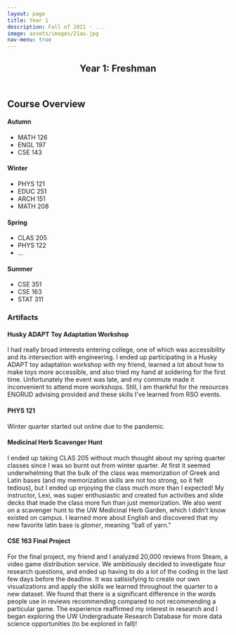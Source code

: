 ```yaml
---
layout: page
title: Year 1
description: Fall of 2021 - ...
image: assets/images/21au.jpg
nav-menu: true
---
```


<!-- Main -->
<div id="main" class="alt">

<!-- One -->
<section id="one">
	<div class="inner">
		<header class="major">
			<h1>Year 1: Freshman</h1>
		</header>

<!-- Content -->
<h2 id="content">Course Overview</h2>
<div class="box">
	<div class="row">
	<div class="3u">
		<h4>Autumn</h4>
		<ul>
			<li>MATH 126</li>
			<li>ENGL 197</li>
			<li>CSE 143</li>
		</ul>
	</div>
	<div class="3u">
		<h4>Winter</h4>
		<ul>
			<li>PHYS 121</li>
			<li>EDUC 251</li>
			<li>ARCH 151</li>
			<li>MATH 208</li>
		</ul>
	</div>
	<div class="3u">
		<h4>Spring</h4>
		<ul>
			<li>CLAS 205</li>
			<li>PHYS 122</li>
			<li>...</li>
		</ul>
	</div>
	<div class="3u">
		<h4>Summer</h4>
		<ul>
			<li>CSE 351</li>
			<li>CSE 163</li>
			<li>STAT 311</li>
		</ul>
	</div>
	</div>
</div>

<!-- Artifact -->
<h3>Artifacts</h3>
<div class="row">
<h4>Husky ADAPT Toy Adaptation Workshop</h4>
<p><span class="image left"><img src="{% link assets/images/21au_husky_adapt.jpg %}" alt="" /></span>I had really broad interests entering college, one of which was accessibility and its intersection with engineering. I ended up participating in a Husky ADAPT toy adaptation workshop with my friend, learned a lot about how to make toys more accessible, and also tried my hand at soldering for the first time. Unfortunately the event was late, and my commute made it inconvenient to attend more workshops. Still, I am thankful for the resources ENGRUD advising provided and these skills I've learned from RSO events.</p>
</div>

<div class="row">
<h4>PHYS 121</h4>
<p><span class="image left"><img src="{% link assets/images/22wi_phys.jpg %}" alt="" /></span>Winter quarter started out online due to the pandemic.</p>
</div>

<div class="row">
<h4>Medicinal Herb Scavenger Hunt</h4>
<p><span class="image left"><img src="{% link assets/images/22sp_clas205.png %}" alt="" /></span>I ended up taking CLAS 205 without much thought about my spring quarter classes since I was so burnt out from winter quarter. At first it seemed underwhelming that the bulk of the class was memorization of Greek and Latin bases (and my memorization skills are not too strong, so it felt tedious), but I ended up enjoying the class much more than I expected! My instructor, Lexi, was super enthusiastic and created fun activities and slide decks that made the class more fun than just memorization. We also went on a scavenger hunt to the UW Medicinal Herb Garden, which I didn't know existed on campus. I learned more about English and discovered that my new favorite latin base is <i>glomer</i>, meaning "ball of yarn."</p>
</div>

<div class="row">
<h4>CSE 163 Final Project</h4>
<p><object data="{% link /assets/pdfs/22su_cse163.pdf %}" width="500" height="500" type='application/pdf'></object>

For the final project, my friend and I analyzed 20,000 reviews from Steam, a video game distribution service. We ambitiously decided to investigate four research questions, and ended up having to do a lot of the coding in the last few days before the deadline. It was satisisfying to create our own visualizations and apply the skills we learned throughout the quarter to a new dataset. We found that there is a significant difference in the words people use in reviews recommending compared to not recommending a particular game. The experience reaffirmed my interest in research and I began exploring the UW Undergraduate Research Database for more data science opportunities (to be explored in fall)!</p>
</div>

</div>
</section>

</div>
